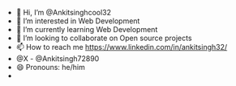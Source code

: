 - 👋 Hi, I’m @Ankitsinghcool32
- 👀 I’m interested in Web Development 
- 🌱 I’m currently learning Web Development
- 💞️ I’m looking to collaborate on Open source projects
- 📫 How to reach me https://www.linkedin.com/in/ankitsingh32/
- @X - @Ankitsingh72890
- 😄 Pronouns: he/him
- 

<!---
Ankitsinghcool32/Ankitsinghcool32 is a ✨ special ✨ repository because its `README.md` (this file) appears on your GitHub profile.
You can click the Preview link to take a look at your changes.
--->
